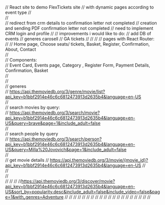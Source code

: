 // React site to demo FlexTickets site
// with dynamic pages according to event type
//  
//  
// redirect from crm details to confirmation letter not completed
// creation and sending PDF confirmation letter not completed
// need to implement CRM login and profile
// 
// improvements i would like to do:
// add DB of events
// generes carosell
// GA tickets
// 
// 
// // pages with React Router:  
// // Home page, Choose seats/ tickets, Basket, Register, Confirmation, About, Contact  
//  
// Components:  
// Event Card, Events page, Category , Register Form, Payment Details, Confirmation, Basket  
//  
//  
// generes  
// https://api.themoviedb.org/3/genre/movie/list?api_key=b1bbf2914e46c6c6812473913d2635b4&language=en-US  
//  
// search movies by query:  
// https://api.themoviedb.org/3/search/movie?api_key=b1bbf2914e46c6c6812473913d2635b4&language=en-US&query=brave&page=1&include_adult=false  
//  
// search people by query  
// https://api.themoviedb.org/3/search/person?api_key=b1bbf2914e46c6c6812473913d2635b4&language=en-US&query=Milla%20Jovovich&page=1&include_adult=false  
//  
//  get movie details
//  https://api.themoviedb.org/3/movie/{movie_id}?api_key=b1bbf2914e46c6c6812473913d2635b4&language=en-US
//  
//  
//  
//
//
//
//https://api.themoviedb.org/3/discover/movie?api_key=b1bbf2914e46c6c6812473913d2635b4&language=en-US&sort_by=popularity.desc&include_adult=false&include_video=false&page=1&with_genres=Adventure
//
//
//
//
//
//
//
//
//
//
//
//
//
//
//
//
//
//
//
//